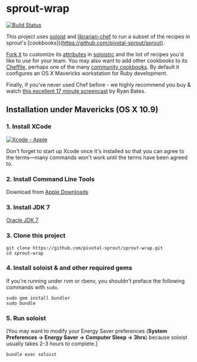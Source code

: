 # sprout-wrap

[![Build Status](https://travis-ci.org/pivotal-sprout/sprout-wrap.png?branch=master)](https://travis-ci.org/pivotal-sprout/sprout-wrap)

This project uses [soloist](https://github.com/mkocher/soloist) and [librarian-chef](https://github.com/applicationsonline/librarian-chef)
to run a subset of the recipes in sprout's [cookbooks]((https://github.com/pivotal-sprout/sprout).

[Fork it](https://github.com/pivotal-sprout/sprout-wrap/fork) to 
customize its [attributes](http://docs.opscode.com/chef_overview_attributes.html) in [soloistrc](/soloistrc) and the list of recipes 
you'd like to use for your team. You may also want to add other cookbooks to its [Cheffile](/Cheffile), perhaps one 
of the many [community cookbooks](http://community.opscode.com/cookbooks). By default it configures an OS X 
Mavericks workstation for Ruby development.

Finally, if you've never used Chef before - we highly recommend you buy &amp; watch [this excellent 17 minute screencast](http://railscasts.com/episodes/339-chef-solo-basics) by Ryan Bates. 

## Installation under Mavericks (OS X 10.9)

### 1. Install XCode

[![Xcode - Apple](http://r.mzstatic.com/images/web/linkmaker/badge_macappstore-lrg.gif)](https://itunes.apple.com/us/app/xcode/id497799835?mt=12&uo=4)

Don't forget to start up Xcode once it's installed so that you can agree to the terms&mdash;many commands won't work until the terms have been agreed to.

### 2. Install Command Line Tools
  
Download from [Apple Downloads](http://developer.apple.com/downloads)

### 3. Install JDK 7
  
[Oracle JDK 7](http://www.oracle.com/technetwork/java/javase/downloads/index.html)
  
### 3. Clone this project

    git clone https://github.com/pivotal-sprout/sprout-wrap.git
    cd sprout-wrap

### 4. Install soloist & and other required gems

If you're running under rvm or rbenv, you shouldn't preface the following commands with `sudo`.

    sudo gem install bundler
    sudo bundle

### 5. Run soloist

[You may want to modify your Energy Saver preferences (**System Preferences &rarr; Energy Saver &rarr; Computer Sleep &rarr; 3hrs**) because soloist usually takes 2-3 hours to complete.]

    bundle exec soloist


